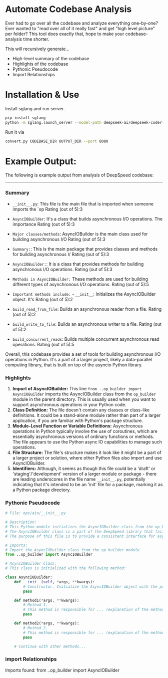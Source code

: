 # Automate Codebase Analysis

Ever had to go over all the codebase and analyze everything one-by-one? Ever wanted to "read over all of it really fast" and get "high level picture" per folder? This tool does exactly that, hope to make your codebase-analysis time shorter.

This will recursively generate...

* High-level summary of the codebase
* Highlights of the codebase
* Pythonic Pseudocode
* Import Relationships

# Installation & Use

Install sglang and run server.

```bash
pip install sglang
python -m sglang.launch_server --model-path deepseek-ai/deepseek-coder-6.7b-instruct --tp 4 --port 8080
```


Run it via

```bash
convert.py CODEBASE_DIR OUTPUT_DIR --port 8080
```


# Example Output:

The following is example output from analysis of DeepSpeed codebase:

---


### Summary

* `__init__.py`: This file is the main file that is imported when someone imports the `op Rating (out of 5):3

* `AsyncIOBuilder`: It's a class that builds asynchronous I/O operations. The importance Rating (out of 5):3

* `Major classes/methods`: AsyncIOBuilder is the main class used for building asynchronous I/O Rating (out of 5):3

* `Summary:`: This is the main package that provides classes and methods for building asynchronous I/ Rating (out of 5):3

* `AsyncIOBuilder:`: It is a class that provides methods for building asynchronous I/O operations. Rating (out of 5):3

* `Methods in AsyncIOBuilder:` These methods are used for building different types of asynchronous I/O operations. Rating (out of 5):5

* `Important methods include:` - `__init__`: Initializes the AsyncIOBuilder object. It's Rating (out of 5):2

- `build_read_from_file`: Builds an asynchronous reader from a file. Rating (out of 5):2

- `build_write_to_file`: Builds an asynchronous writer to a file. Rating (out of 5):2

- `build_concurrent_reads`: Builds multiple concurrent asynchronous read operations. Rating (out of 5):5

Overall, this codebase provides a set of tools for building asynchronous I/O operations in Python. It's a part of a larger project, likely a data-parallel computing library, that is built on top of the asyncio Python library.

### Highlights

1. **Import of AsyncIOBuilder:** This line `from ..op_builder import AsyncIOBuilder` imports the AsyncIOBuilder class from the `op_builder` module in the parent directory. This is usually used when you want to support asynchronous operations in your Python code.
2. **Class Definition:** The file doesn't contain any classes or class-like definitions. It could be a stand-alone module rather than part of a larger application, if you are familiar with Python's package structure.
3. **Module-Level Function or Variable Definitions:** Asynchronous operations in Python typically involve the use of coroutines, which are essentially asynchronous versions of ordinary functions or methods. The file appears to use the Python async IO capabilities to manage such operations.
4. **File Structure:** The file's structure makes it look like it might be a part of a larger project or solution, where other Python files also import and use AsyncIOBuilder.
5. **Identifiers:** Although, it seems as though this file could be a 'draft' or 'staging'/'development' version of a larger module or package - there are leading underscores in the file name `__init__.py`, potentially indicating that it's intended to be an 'init' file for a package, marking it as a Python package directory.

### Pythonic Pseudocode

```python
# File: ops/aio/__init__.py

# Description: 
# This Python module initializes the AsyncIOBuilder class from the op_builder module. 
# The AsyncIOBuilder class is a part of the DeepSpeed library that facilitates the creation of asynchronous operations. 
# The purpose of this file is to provide a consistent interface for asynchronous operations across various devices and systems.

# Imports: 
# Import the AsyncIOBuilder class from the op_builder module
from ..op_builder import AsyncIOBuilder

# AsyncIOBuilder Class:
# This class is initialized with the following method:

class AsyncIOBuilder:
    def __init__(self, *args, **kwargs):
        # Constructor. Initialize the AsyncIOBuilder object with the provided arguments.
        pass

    def method1(*args, **kwargs):
        # Method 1.
        # This method is responsible for ... (explanation of the method)
        pass

    def method2(*args, **kwargs):
        # Method 2.
        # This method is responsible for ... (explanation of the method)
        pass

    # Continue with other methods...
```


### import Relationships

Imports found:
from ..op_builder import AsyncIOBuilder
